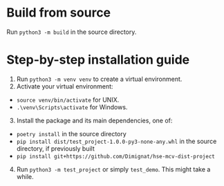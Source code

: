 # Build from source
Run `python3 -m build` in the source directory.

# Step-by-step installation guide
1. Run `python3 -m venv venv` to create a virtual environment.
2. Activate your virtual environment:
  - `source venv/bin/activate` for UNIX.
  - `.\venv\Scripts\activate` for Windows.
3. Install the package and its main dependencies, one of:
  - `poetry install` in the source directory
  - `pip install dist/test_project-1.0.0-py3-none-any.whl` in the source directory, if previously built
  - `pip install git+https://github.com/Dimignat/hse-mcv-dist-project`

4. Run `python3 -m test_project` or simply `test_demo`. This might take a while.
